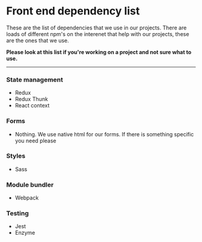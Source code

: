 # Front end dependency list

These are the list of dependencies that we use in our projects.
There are loads of different npm's on the interenet that help with our projects, these are the ones that we use.

**Please look at this list if you're working on a project and not sure what to use.**

---


### State management
- Redux
- Redux Thunk
- React context

### Forms
- Nothing. We use native html for our forms. If there is something specific you need please

### Styles
- Sass

### Module bundler
- Webpack

### Testing
- Jest
- Enzyme
